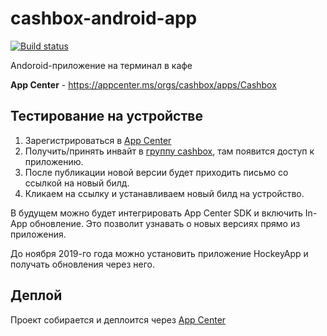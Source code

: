 # cashbox-android-app

[![Build status](https://build.appcenter.ms/v0.1/apps/e1caca5b-cbfa-4203-bed7-cf0f690d4002/branches/develop/badge)](https://appcenter.ms)

Andoroid-приложение на терминал в кафе

**App Center** - https://appcenter.ms/orgs/cashbox/apps/Cashbox<br>

## Тестирование на устройстве

1. Зарегистрироваться в [App Center](https://appcenter.ms)
1. Получить/принять инвайт в [группу cashbox](https://appcenter.ms/orgs/cashbox/applications), там появится доступ к приложению.
1. После публикации новой версии будет приходить письмо со ссылкой на новый билд.
1. Кликаем на ссылку и устанавливаем новый билд на устройство.

В будущем можно будет интегрировать App Center SDK и включить In-App обновление. Это позволит узнавать о новых версиях прямо из приложения.

До ноября 2019-го года можно установить приложение HockeyApp и получать обновления через него.

## Деплой

Проект собирается и деплоится через [App Center](https://appcenter.ms/orgs/cashbox/apps/Cashbox)
